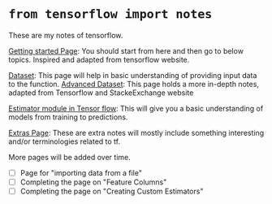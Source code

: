 # `from tensorflow import notes`

These are my notes of tensorflow.

[Getting started Page](Getting%20started): You should start from here and then go to below topics. Inspired and adapted from tensorflow website.

[Dataset](tf.data): This page will help in basic understanding of providing input data to the function.
[Advanced Dataset](reading_data): This page holds a more in-depth notes, adapted from Tensorflow and StackeExchange website

[Estimator module in Tensor flow](estimators): This will give you a basic understanding of models from training to predictions.

[Extras Page](extras): These are extra notes will mostly include something interesting and/or terminologies related to tf.

More pages will be added over time.
- [ ] Page for "importing data from a file"
- [ ] Completing the page on "Feature Columns"
- [ ] Completing the page on "Creating Custom Estimators"
